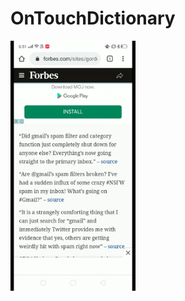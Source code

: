 # OnTouchDictionary

<img src="https://github.com/vaish3496/OnTouchDictionary/blob/master/tutorial.gif" height="400" >
